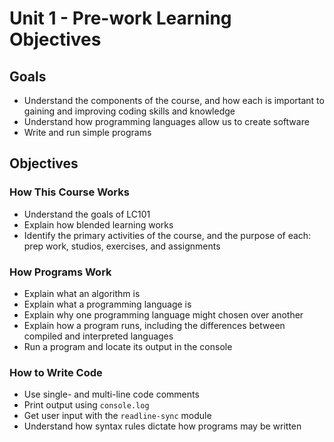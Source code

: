# Unit 1 - Pre-work Learning Objectives

## Goals

- Understand the components of the course, and how each is important to gaining and improving coding skills and knowledge
- Understand how programming languages allow us to create software
- Write and run simple programs

## Objectives

### How This Course Works

- Understand the goals of LC101
- Explain how blended learning works
- Identify the primary activities of the course, and the purpose of each: prep work, studios, exercises, and assignments

### How Programs Work

- Explain what an algorithm is
- Explain what a programming language is
- Explain why one programming language might chosen over another
- Explain how a program runs, including the differences between compiled and interpreted languages
- Run a program and locate its output in the console

### How to Write Code

- Use single- and multi-line code comments
- Print output using `console.log`
- Get user input with the `readline-sync` module
- Understand how syntax rules dictate how programs may be written
